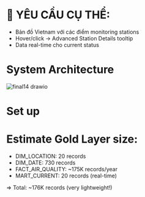 # 🎯 YÊU CẦU CỤ THỂ:

- Bản đồ Vietnam với các điểm monitoring stations
- Hover/click → Advanced Station Details tooltip
- Data real-time cho current status

# System Architecture
![final14 drawio](https://github.com/user-attachments/assets/459a4eb4-0394-4409-a6c2-7c232d066f23)




# Set up 
# Estimate Gold Layer size:
- DIM_LOCATION:     20 records
- DIM_DATE:         730 records  
- FACT_AIR_QUALITY: ~175K records/year
- MART_CURRENT:     20 records (real-time)

=> Total: ~176K records (very lightweight!)

